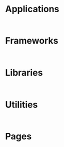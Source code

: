 <script>
    function hasNavigation() { return false; }
    function getTitle() { return "Projects"; }

    function onPageLoad(){
        // Applications
        addProject('_applications', 'launcher', 
            `Minecraft Launcher`, `Beautiful Minecraft launcher wtitten in Kotlin`);
        addProject('_applications', 'archiesparadise', 
            `Archie's Paradise`, `Multifunctional minecraft launcher for ArchieTheRaccoon with an account system`);
        addProject('_applications', 'fandomfetcher', 
            `Fandom Fetcher`, `A tool for finding members of a fandom, subculture, community in your city using vk.com`);

        // Frameworks
        addProject('_frameworks', 'minui', 
            `MinUI`, `Lightweight crossplatform UI framework for Kotlin/Java`);

        // Libraries
        addProject('_libraries', 'openglfx', 
            `OpenGLFX`, `OpenGL implementation for JavaFX, that uses LWJGL or JOGL`);
        addProject('_libraries', 'mio', 
            `MIO`, `Lightweight library for easy I/O usage with progress handling`);
        addProject('_libraries', 'jmapviewer', 
            `JMapViewer`, `Simple map viewer for Swing`);
        addProject('_libraries', 'simplehttp', 
            `SimpleHttp`, `Very simple HTTP request library`);

        // Utilities
        addProject('_utilities', 'nativejava', 
            `Java Native Plugin`, `Gradle plugin for native Java compilation using GraalVM`);
        addProject('_utilities', 'weblafplugin', 
            `WebLaF Plugin`, `WebLaF support to Intellij IDEA, such as file associations, icons and editors`);
        addProject('_utilities', 'weblafdark', 
            `WebLaF Dark Skin`, `Dark skin for WebLaF`);

        // Html pages
        addProject('_pages', 'self', 
            `This site`, `Personal site based on static html`);
        addProject('_pages', 'furrymap', 
            `Furmap Wayback`, `Mixed data from furmap.net and furrymap.net`);

    }

    function addProject(target, id, name, description){
        findById(target).innerHTML += 
        `<div class="project" onmousedown="selectPage('projects/${id}', \`${name}\`)">
            <img src="resources/projects/${id}/preview.jpg" 
                    onerror="this.onerror=null;this.src='resources/projects/preview_empty.png';">
            <div>${name}</div>
            <div>${description}</div>
        </div>`
    }

</script>
<style>
    h1 {
        margin-top: 50pt !important;
    }

    .project {
        width: 196pt !important;
        height: 300px !important;
        border-radius: 8pt;
        padding-bottom: 5pt;
        cursor: pointer;
        box-shadow: 0px 4px 1px 1px rgba(0, 0, 0, 0.1);
        background: var(--color-4);

        animation-duration: 0.8s;
        animation-name: fade;
        transition: all 0.2s ease;
    }

    .project:hover {
        background: var(--color-5);
        transform: scale(1.003);
    }

    .project img {
        background: rgba(0, 0, 0, 0) !important;
        width: 100%;
        height: 120pt;
        object-fit: cover;
        border-radius: 10px 10px 0px 0px;
        animation-duration: 0.8s;
        animation-name: fade;
    }

    .project div:nth-of-type(1) {
        color: var(--color-text-1);
        font-size: 17pt;
        font-weight: 500;
        border-radius: 8pt; 
        margin: 8pt;
    }

    .project div:nth-of-type(2) {
        color: var(--color-text-3);
        font-size: 12pt;
        border-radius: 8pt; 
        margin: 8pt;
    }

    .empty img {
        visibility: hidden;
    }
</style>

<h1 id="applications" class="floating">Applications</h1>
<div id="_applications" class="table3"></div>

<h1 id="frameworks" class="floating">Frameworks</h1>
<div id="_frameworks" class="table3"></div>

<h1 id="libraries" class="floating">Libraries</h1>
<div id="_libraries" class="table3"></div>

<h1 id="utilities" class="floating">Utilities</h1>
<div id="_utilities" class="table3"></div>

<h1 id="pages" class="floating">Pages</h1>
<div id="_pages" class="table3"></div>
